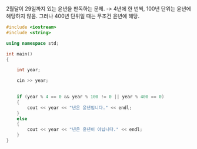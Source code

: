 2월달이 29일까지 있는 윤년을 판독하는 문제. -> 4년에 한 번씩, 100년 단위는 윤년에 해당하지 않음. 그러나 400년 단위일 때는 무조건 윤년에 해당.

```cpp
#include <iostream>
#include <string>

using namespace std;

int main()
{

    int year;

    cin >> year;

 
    if (year % 4 == 0 && year % 100 != 0 || year % 400 == 0)
    {
        cout << year << "년은 윤년입니다." << endl;
    }
    else
    {
        cout << year << "년은 윤년이 아닙니다." << endl;
    }
}
```

